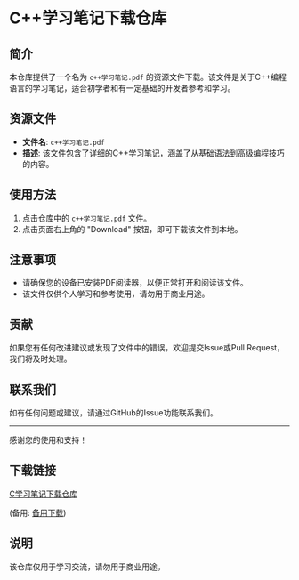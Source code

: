 # C++学习笔记下载仓库

## 简介

本仓库提供了一个名为 `c++学习笔记.pdf` 的资源文件下载。该文件是关于C++编程语言的学习笔记，适合初学者和有一定基础的开发者参考和学习。

## 资源文件

- **文件名**: `c++学习笔记.pdf`
- **描述**: 该文件包含了详细的C++学习笔记，涵盖了从基础语法到高级编程技巧的内容。

## 使用方法

1. 点击仓库中的 `c++学习笔记.pdf` 文件。
2. 点击页面右上角的 "Download" 按钮，即可下载该文件到本地。

## 注意事项

- 请确保您的设备已安装PDF阅读器，以便正常打开和阅读该文件。
- 该文件仅供个人学习和参考使用，请勿用于商业用途。

## 贡献

如果您有任何改进建议或发现了文件中的错误，欢迎提交Issue或Pull Request，我们将及时处理。

## 联系我们

如有任何问题或建议，请通过GitHub的Issue功能联系我们。

---

感谢您的使用和支持！

## 下载链接
[C学习笔记下载仓库](https://pan.quark.cn/s/a20b534de40c) 

(备用: [备用下载](https://pan.baidu.com/s/1O4krk7yFJxF8ZrLemg4Hew?pwd=1234))

## 说明

该仓库仅用于学习交流，请勿用于商业用途。
